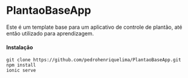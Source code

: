 # PlantaoBaseApp

Este é um template base para um aplicativo de controle de plantão, até então utilizado para aprendizagem.

#### Instalação
```
git clone https://github.com/pedrohenriquelima/PlantaoBaseApp.git
npm install
ionic serve
```
